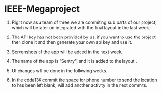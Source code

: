 # IEEE-Megaproject 
1. Right now as a team of three we are commiting sub parts of our project, which will be later on integrated with the final layout in the last week.

2. The API key has not been provided by us, if you want to use the project then clone it and then generate your own api key and use it.

3. Screenshots of the app will be added in the next week.

4. The name of the app is "Sentry", and it is added to the layout .

5. UI changes will be done in the following weeks.

6. In the cdda136 commit the space for phone number to send the location to has been left blank, will add another activity in the next commits.



